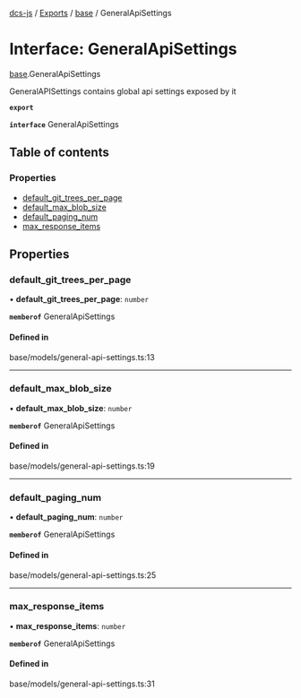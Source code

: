 [dcs-js](../README.md) / [Exports](../modules.md) / [base](../modules/base.md) / GeneralApiSettings

# Interface: GeneralApiSettings

[base](../modules/base.md).GeneralApiSettings

GeneralAPISettings contains global api settings exposed by it

**`export`**

**`interface`** GeneralApiSettings

## Table of contents

### Properties

- [default\_git\_trees\_per\_page](base.GeneralApiSettings.md#default_git_trees_per_page)
- [default\_max\_blob\_size](base.GeneralApiSettings.md#default_max_blob_size)
- [default\_paging\_num](base.GeneralApiSettings.md#default_paging_num)
- [max\_response\_items](base.GeneralApiSettings.md#max_response_items)

## Properties

### <a id="default_git_trees_per_page" name="default_git_trees_per_page"></a> default\_git\_trees\_per\_page

• **default\_git\_trees\_per\_page**: `number`

**`memberof`** GeneralApiSettings

#### Defined in

base/models/general-api-settings.ts:13

___

### <a id="default_max_blob_size" name="default_max_blob_size"></a> default\_max\_blob\_size

• **default\_max\_blob\_size**: `number`

**`memberof`** GeneralApiSettings

#### Defined in

base/models/general-api-settings.ts:19

___

### <a id="default_paging_num" name="default_paging_num"></a> default\_paging\_num

• **default\_paging\_num**: `number`

**`memberof`** GeneralApiSettings

#### Defined in

base/models/general-api-settings.ts:25

___

### <a id="max_response_items" name="max_response_items"></a> max\_response\_items

• **max\_response\_items**: `number`

**`memberof`** GeneralApiSettings

#### Defined in

base/models/general-api-settings.ts:31
